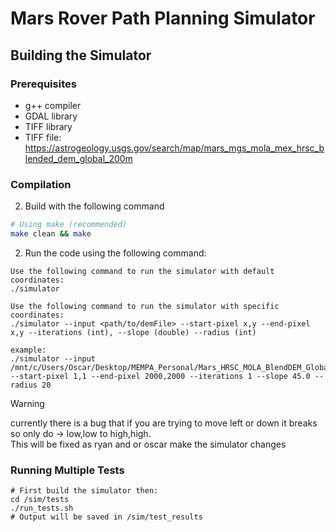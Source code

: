 # Mars Rover Path Planning Simulator

## Building the Simulator

### Prerequisites
- g++ compiler
- GDAL library
- TIFF library
- TIFF file: https://astrogeology.usgs.gov/search/map/mars_mgs_mola_mex_hrsc_blended_dem_global_200m

### Compilation

2. Build with the following command

```bash
# Using make (recommended)
make clean && make
```

2. Run the code using the following command:

```
Use the following command to run the simulator with default coordinates:
./simulator

Use the following command to run the simulator with specific coordinates:
./simulator --input <path/to/demFile> --start-pixel x,y --end-pixel x,y --iterations (int), --slope (double) --radius (int)
```
```
example:
./simulator --input /mnt/c/Users/Oscar/Desktop/MEMPA_Personal/Mars_HRSC_MOLA_BlendDEM_Global_200mp_v2.tif --start-pixel 1,1 --end-pixel 2000,2000 --iterations 1 --slope 45.0 --radius 20
```


> [!WARNING]  
> currently there is a bug that if you are trying to move left or down it breaks so only do -> low,low to high,high.   
> This will be fixed as ryan and or oscar make the simulator changes 



### Running Multiple Tests
```
# First build the simulator then:
cd /sim/tests
./run_tests.sh
# Output will be saved in /sim/test_results
```
